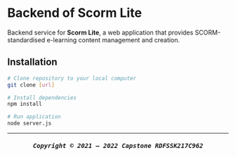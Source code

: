 # Backend of Scorm Lite

Backend service for **Scorm Lite**, a web application that provides SCORM-standardised e-learning content management and creation.

## Installation
```bash
# Clone repository to your local computer
git clone [url]

# Install dependencies
npm install

# Run application
node server.js
```

---
<h5 align="center"><pre>Copyright &copy; 2021 &ndash; 2022 Capstone RDFSSK217C962
</pre></h5>